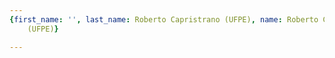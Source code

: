 ```yaml
---
{first_name: '', last_name: Roberto Capristrano (UFPE), name: Roberto Capristrano
    (UFPE)}

---
```


